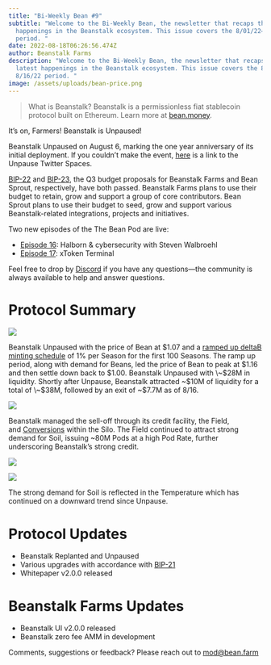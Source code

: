 ```yaml
---
title: "Bi-Weekly Bean #9"
subtitle: "Welcome to the Bi-Weekly Bean, the newsletter that recaps the latest
  happenings in the Beanstalk ecosystem. This issue covers the 8/01/22– 8/16/22
  period. "
date: 2022-08-18T06:26:56.474Z
author: Beanstalk Farms
description: "Welcome to the Bi-Weekly Bean, the newsletter that recaps the
  latest happenings in the Beanstalk ecosystem. This issue covers the 8/01/22–
  8/16/22 period. "
image: /assets/uploads/bean-price.png
---
```

> What is Beanstalk? Beanstalk is a permissionless fiat stablecoin protocol built on Ethereum. Learn more at [bean.money](https://bean.money/).

It’s on, Farmers! Beanstalk is Unpaused!

Beanstalk Unpaused on August 6, marking the one year anniversary of its initial deployment. If you couldn’t make the event, [here](https://anchor.fm/beanstalk-farms/episodes/Beanstalk-Unpause-Twitter-Space---8622-e1m6923/a-a8bn5e3) is a link to the Unpause Twitter Spaces.

[BIP-22](https://snapshot.org/#/beanstalkdao.eth/proposal/0x770efe960a45d7f91b21b6b13106412b666ad5f90c2a27e398867972aa16f893) and [BIP-23](https://snapshot.org/#/beanstalkdao.eth/proposal/0x3b2a7808f01960ff993b7aec4df9ef6a3434d0ef0843828ea6c6bce4e768e6a9), the Q3 budget proposals for Beanstalk Farms and Bean Sprout, respectively, have both passed. Beanstalk Farms plans to use their budget to retain, grow and support a group of core contributors. Bean Sprout plans to use their budget to seed, grow and support various Beanstalk-related integrations, projects and initiatives.

Two new episodes of the The Bean Pod are live:

* [Episode 16](https://anchor.fm/thebeanpodpodcast/episodes/Halborn--cybersecurity-with-Steven-Walbroehl-e1loqrk/a-a8ab89a): Halborn & cybersecurity with Steven Walbroehl
* [Episode 17](https://anchor.fm/thebeanpodpodcast/episodes/xToken-Terminal-e1mhgop): xToken Terminal

Feel free to drop by [Discord](https://discord.gg/beanstalk) if you have any questions—the community is always available to help and answer questions.

# **Protocol Summary**

![](/assets/uploads/bean-price.png)

Beanstalk Unpaused with the price of Bean at $1.07 and a [ramped up deltaB minting schedule](https://github.com/BeanstalkFarms/Beanstalk/pull/72) of 1% per Season for the first 100 Seasons. The ramp up period, along with demand for Beans, led the price of Bean to peak at $1.16 and then settle down back to $1.00. Beanstalk Unpaused with \~$28M in liquidity. Shortly after Unpause, Beanstalk attracted \~$10M of liquidity for a total of \~$38M, followed by an exit of \~$7.7M as of 8/16.

![](/assets/uploads/pods.png)

Beanstalk managed the sell-off through its credit facility, the Field, and [Conversions](https://twitter.com/BeanstalkFarms/status/1559720270641782789?s=20&t=hDCvHnnL88eapIFUgAezwA) within the Silo. The Field continued to attract strong demand for Soil, issuing ~80M Pods at a high Pod Rate, further underscoring Beanstalk’s strong credit.

![](/assets/uploads/pod-rate.png)

![](/assets/uploads/temperature.png)

The strong demand for Soil is reflected in the Temperature which has continued on a downward trend since Unpause.

# **Protocol Updates**

* Beanstalk Replanted and Unpaused
* Various upgrades with accordance with [BIP-21](https://github.com/BeanstalkFarms/Beanstalk/pull/72)
* Whitepaper v2.0.0 released

# Beanstalk Farms **Updates**

* Beanstalk UI v2.0.0 released
* Beanstalk zero fee AMM in development

Comments, suggestions or feedback? Please reach out to mod@bean.farm